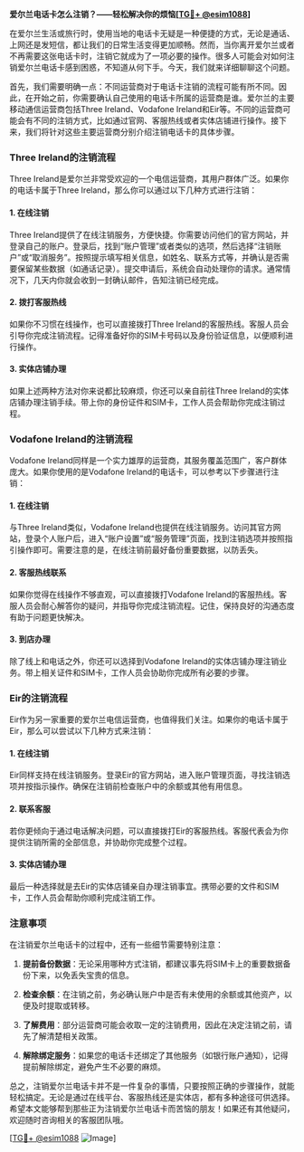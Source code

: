 **爱尔兰电话卡怎么注销？——轻松解决你的烦恼[[TG💪+ @esim1088](https://t.me/s/esim1088)]**

在爱尔兰生活或旅行时，使用当地的电话卡无疑是一种便捷的方式，无论是通话、上网还是发短信，都让我们的日常生活变得更加顺畅。然而，当你离开爱尔兰或者不再需要这张电话卡时，注销它就成为了一项必要的操作。很多人可能会对如何注销爱尔兰电话卡感到困惑，不知道从何下手。今天，我们就来详细聊聊这个问题。

首先，我们需要明确一点：不同运营商对于电话卡注销的流程可能有所不同。因此，在开始之前，你需要确认自己使用的电话卡所属的运营商是谁。爱尔兰的主要移动通信运营商包括Three Ireland、Vodafone Ireland和Eir等。不同的运营商可能会有不同的注销方式，比如通过官网、客服热线或者实体店铺进行操作。接下来，我们将针对这些主要运营商分别介绍注销电话卡的具体步骤。

### Three Ireland的注销流程

Three Ireland是爱尔兰非常受欢迎的一个电信运营商，其用户群体广泛。如果你的电话卡属于Three Ireland，那么你可以通过以下几种方式进行注销：

#### 1. 在线注销
Three Ireland提供了在线注销服务，方便快捷。你需要访问他们的官方网站，并登录自己的账户。登录后，找到“账户管理”或者类似的选项，然后选择“注销账户”或“取消服务”。按照提示填写相关信息，如姓名、联系方式等，并确认是否需要保留某些数据（如通话记录）。提交申请后，系统会自动处理你的请求。通常情况下，几天内你就会收到一封确认邮件，告知注销已经完成。

#### 2. 拨打客服热线
如果你不习惯在线操作，也可以直接拨打Three Ireland的客服热线。客服人员会引导你完成注销流程。记得准备好你的SIM卡号码以及身份验证信息，以便顺利进行操作。

#### 3. 实体店铺办理
如果上述两种方法对你来说都比较麻烦，你还可以亲自前往Three Ireland的实体店铺办理注销手续。带上你的身份证件和SIM卡，工作人员会帮助你完成注销过程。

### Vodafone Ireland的注销流程

Vodafone Ireland同样是一个实力雄厚的运营商，其服务覆盖范围广，客户群体庞大。如果你使用的是Vodafone Ireland的电话卡，可以参考以下步骤进行注销：

#### 1. 在线注销
与Three Ireland类似，Vodafone Ireland也提供在线注销服务。访问其官方网站，登录个人账户后，进入“账户设置”或“服务管理”页面，找到注销选项并按照指引操作即可。需要注意的是，在线注销前最好备份重要数据，以防丢失。

#### 2. 客服热线联系
如果你觉得在线操作不够直观，可以直接拨打Vodafone Ireland的客服热线。客服人员会耐心解答你的疑问，并指导你完成注销流程。记住，保持良好的沟通态度有助于问题更快解决。

#### 3. 到店办理
除了线上和电话之外，你还可以选择到Vodafone Ireland的实体店铺办理注销业务。带上相关证件和SIM卡，工作人员会协助你完成所有必要的步骤。

### Eir的注销流程

Eir作为另一家重要的爱尔兰电信运营商，也值得我们关注。如果你的电话卡属于Eir，那么可以尝试以下几种方式来注销：

#### 1. 在线注销
Eir同样支持在线注销服务。登录Eir的官方网站，进入账户管理页面，寻找注销选项并按指示操作。确保在注销前检查账户中的余额或其他有用信息。

#### 2. 联系客服
若你更倾向于通过电话解决问题，可以直接拨打Eir的客服热线。客服代表会为你提供注销所需的全部信息，并协助你完成整个过程。

#### 3. 实体店铺办理
最后一种选择就是去Eir的实体店铺亲自办理注销事宜。携带必要的文件和SIM卡，工作人员会帮助你顺利完成注销工作。

### 注意事项

在注销爱尔兰电话卡的过程中，还有一些细节需要特别注意：

1. **提前备份数据**：无论采用哪种方式注销，都建议事先将SIM卡上的重要数据备份下来，以免丢失宝贵的信息。
   
2. **检查余额**：在注销之前，务必确认账户中是否有未使用的余额或其他资产，以便及时提取或转移。

3. **了解费用**：部分运营商可能会收取一定的注销费用，因此在决定注销之前，请先了解清楚相关政策。

4. **解除绑定服务**：如果您的电话卡还绑定了其他服务（如银行账户通知），记得提前解除绑定，避免产生不必要的麻烦。

总之，注销爱尔兰电话卡并不是一件复杂的事情，只要按照正确的步骤操作，就能轻松搞定。无论是通过在线平台、客服热线还是实体店，都有多种途径可供选择。希望本文能够帮到那些正为注销爱尔兰电话卡而苦恼的朋友！如果还有其他疑问，欢迎随时咨询相关的客服团队哦。

[[TG💪+ @esim1088](https://t.me/s/esim1088) ![Image](https://i.postimg.cc/4NQfJmqS/Snipaste-2025-05-13-00-14-12.png)]